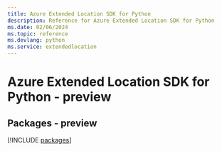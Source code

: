 ```yaml
---
title: Azure Extended Location SDK for Python
description: Reference for Azure Extended Location SDK for Python
ms.date: 02/06/2024
ms.topic: reference
ms.devlang: python
ms.service: extendedlocation
---
```

# Azure Extended Location SDK for Python - preview
## Packages - preview
[!INCLUDE [packages](extended-location-index.md)]